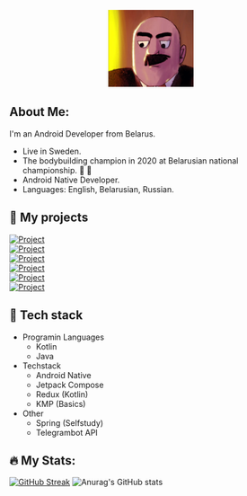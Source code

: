 <p align="center">
<img src="niceguy.png" width=30% height=30%> </br>
</p>

## About Me: 
I'm an Android Developer from Belarus.
* Live in Sweden.
* The bodybuilding champion in 2020 at Belarusian national championship. 💪 🏃
* Android Native Developer.
* Languages: English, Belarusian, Russian.

## 📱 My projects
<a href="https://github.com/LeFarmico/GymSupporter"><img alt="Project" src="https://img.shields.io/badge/Gym%20Supporter-v1.0.0-yellow"/></a> </br>
<a href="https://github.com/LeFarmico/MoviesFinder"><img alt="Project" src="https://img.shields.io/badge/Movies%20Finder-v0.5.0-red"/></a> </br>
<a href="https://github.com/LeFarmico/LangtestTelegramBot"><img alt="Project" src="https://img.shields.io/badge/Langtest%20Telegram%20bot-v1.0.0-blue"/></a> </br>
<a href="https://github.com/LeFarmico/LangtestWebService"><img alt="Project" src="https://img.shields.io/badge/Langtest%20Web%20service-v1.0.0-green"/></a> </br>
<a href="https://github.com/LeFarmico/hs-bg-stats-calculator"><img alt="Project" src="https://img.shields.io/badge/Hearthstone%20Stats%20Calculator-v0.1.0-orange"/></a> </br>
<a href="https://github.com/LeFarmico/televoice"><img alt="Project" src="https://img.shields.io/badge/Televoice-v0.1.0-blue"/></a> </br>

## 🤖 Tech stack
* Programin Languages
  * Kotlin
  * Java
* Techstack
  * Android Native
  * Jetpack Compose
  * Redux (Kotlin)
  * KMP (Basics)
* Other
  * Spring (Selfstudy)
  * Telegrambot API

## 🔥 My Stats:
[![GitHub Streak](https://github-readme-streak-stats.herokuapp.com?user=Lefarmico&theme=dark)](https://git.io/streak-stats)
![Anurag's GitHub stats](https://github-readme-stats.vercel.app/api?username=Lefarmico&show_icons=true&theme=radical)
